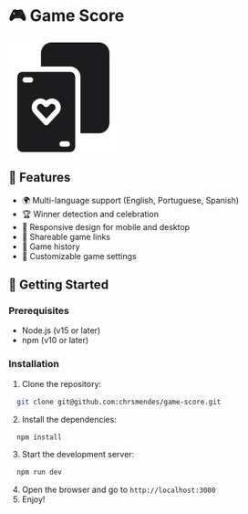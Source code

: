 # 🎮 Game Score

![Game Score Logo](./public/images/android-chrome-192x192.png)

## 🌟 Features

- 🌍 Multi-language support (English, Portuguese, Spanish)
- 🏆 Winner detection and celebration
- 📱 Responsive design for mobile and desktop
- 🔗 Shareable game links
- 📜 Game history
- 🎨 Customizable game settings

[//]: # '- 💾 Offline support (PWA)'

## 🚀 Getting Started

### Prerequisites

- Node.js (v15 or later)
- npm (v10 or later)

### Installation

1. Clone the repository:

```bash
  git clone git@github.com:chrsmendes/game-score.git
```

2. Install the dependencies:

```bash
  npm install
```

3. Start the development server:

```bash
  npm run dev
```

4. Open the browser and go to `http://localhost:3000`
5. Enjoy!
